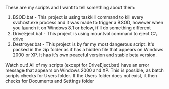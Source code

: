 These are my scripts and I want to tell something about them:
1. BSOD.bat - This project is using taskkill command to kill every svchost.exe process and it was made to trigger a BSOD, however when you launch it on Windows 8.1 or below, it'll do something different
2. DriveEject.bat - This project is using mountvol command to eject C:\ drive
3. Destroyer.bat - This project is by far my most dangerous script. It's packed in the zip folder as it has a hidden file that appears on Windows 2000 or XP. It has it's own peaceful version and stable beta version.
   
Watch out! All of my scripts (except for DriveEject.bat) have an error message that appears on Windows 2000 and XP. This is possible, as batch scripts checks for Users folder. If the Users folder does not exist, it then checks for Documents and Settings folder
